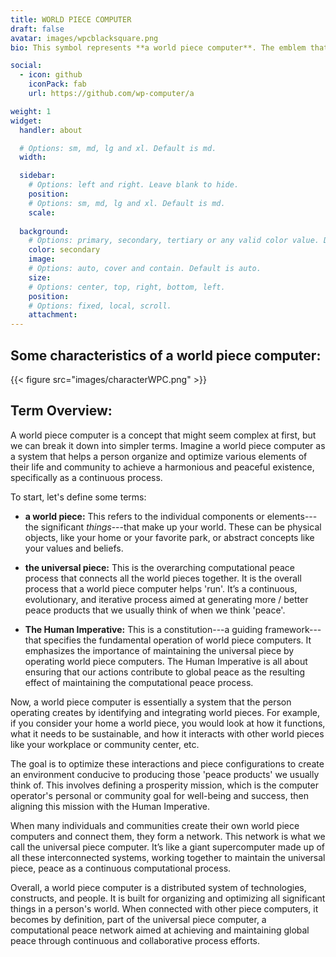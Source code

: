 ```yaml
---
title: WORLD PIECE COMPUTER
draft: false
avatar: images/wpcblacksquare.png
bio: This symbol represents **a world piece computer**. The emblem that represents a world piece computer is an extension of the symbol used for a world piece. It incorporates a 'C' to denote its computational aspect. This emblem is a visual representation of the integration of world pieces into a computational system. The 'C' appended to the world piece symbol signifies the computational processes that occur within a world piece computer, which include the optimization of piece arrangements and the facilitation of the operator's objectives. This symbol is trademarked, but not registered. 

social:
  - icon: github
    iconPack: fab
    url: https://github.com/wp-computer/a

weight: 1
widget:
  handler: about

  # Options: sm, md, lg and xl. Default is md.
  width:

  sidebar:
    # Options: left and right. Leave blank to hide.
    position:
    # Options: sm, md, lg and xl. Default is md.
    scale:
  
  background:
    # Options: primary, secondary, tertiary or any valid color value. Default is primary.
    color: secondary
    image:
    # Options: auto, cover and contain. Default is auto.
    size:
    # Options: center, top, right, bottom, left.
    position:
    # Options: fixed, local, scroll.
    attachment: 
---
```


## Some characteristics of a world piece computer:

{{< figure src="images/characterWPC.png" >}}

## Term Overview:

A world piece computer is a concept that might seem complex at first, but we can break it down into simpler terms. Imagine a world piece computer as a system that helps a person organize and optimize various elements of their life and community to achieve a harmonious and peaceful existence, specifically as a continuous process.

To start, let's define some terms:

- **a world piece:** This refers to the individual components or elements---the significant _things_---that make up your world. These can be physical objects, like your home or your favorite park, or abstract concepts like your values and beliefs.

- **the universal piece:** This is the overarching computational peace process that connects all the world pieces together. It is the overall process that a world piece computer helps 'run'. It’s a continuous, evolutionary, and iterative process aimed at generating more / better peace products that we usually think of when we think 'peace'.

- **The Human Imperative:** This is a constitution---a guiding framework---that specifies the fundamental operation of world piece computers. It emphasizes the importance of maintaining the universal piece by operating world piece computers. The Human Imperative is all about ensuring that our actions contribute to global peace as the resulting effect of maintaining the computational peace process.

Now, a world piece computer is essentially a system that the person operating creates by identifying and integrating world pieces. For example, if you consider your home a world piece, you would look at how it functions, what it needs to be sustainable, and how it interacts with other world pieces like your workplace or community center, etc.

The goal is to optimize these interactions and piece configurations to create an environment conducive to producing those 'peace products' we usually think of. This involves defining a prosperity mission, which is the computer operator's personal or community goal for well-being and success, then aligning this mission with the Human Imperative.

When many individuals and communities create their own world piece computers and connect them, they form a network. This network is what we call the universal piece computer. It’s like a giant supercomputer made up of all these interconnected systems, working together to maintain the universal piece, peace as a continuous computational process.

Overall, a world piece computer is a distributed system of technologies, constructs, and people. It is built for organizing and optimizing all significant things in a person's world. When connected with other piece computers, it becomes by definition, part of the universal piece computer, a computational peace network aimed at achieving and maintaining global peace through continuous and collaborative process efforts.
